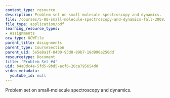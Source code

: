 ```yaml
---
content_type: resource
description: Problem set on small-molecule spectroscopy and dynamics.
file: /courses/5-80-small-molecule-spectroscopy-and-dynamics-fall-2008/b4a0dc4e5fd59bd5acf620ca795654d0_ps4_1977.pdf
file_type: application/pdf
learning_resource_types:
- Assignments
ocw_type: OCWFile
parent_title: Assignments
parent_type: CourseSection
parent_uid: 5e5e8a1f-8400-93d0-89b7-18d990e250dd
resourcetype: Document
title: 'Problem Set #4'
uid: b4a0dc4e-5fd5-9bd5-acf6-20ca795654d0
video_metadata:
  youtube_id: null
---
```

Problem set on small-molecule spectroscopy and dynamics.

